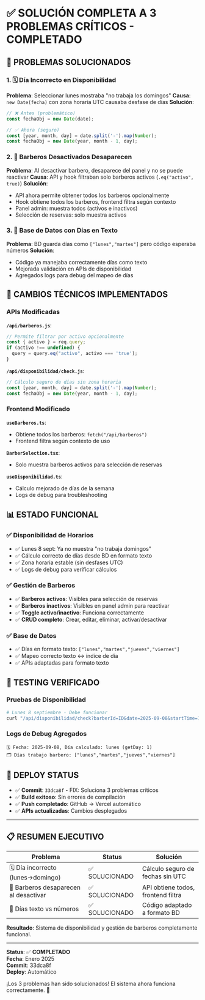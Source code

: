 # ✅ SOLUCIÓN COMPLETA A 3 PROBLEMAS CRÍTICOS - COMPLETADO

## 🎯 PROBLEMAS SOLUCIONADOS

### 1. 🗓️ **Día Incorrecto en Disponibilidad** 
**Problema**: Seleccionar lunes mostraba "no trabaja los domingos"
**Causa**: `new Date(fecha)` con zona horaria UTC causaba desfase de días
**Solución**: 
```javascript
// ❌ Antes (problemático)
const fechaObj = new Date(date);

// ✅ Ahora (seguro)
const [year, month, day] = date.split('-').map(Number);
const fechaObj = new Date(year, month - 1, day);
```

### 2. 👤 **Barberos Desactivados Desaparecen**
**Problema**: Al desactivar barbero, desaparece del panel y no se puede reactivar
**Causa**: API y hook filtraban solo barberos activos (`.eq("activo", true)`)
**Solución**:
- API ahora permite obtener todos los barberos opcionalmente
- Hook obtiene todos los barberos, frontend filtra según contexto
- Panel admin: muestra todos (activos e inactivos)
- Selección de reservas: solo muestra activos

### 3. 📅 **Base de Datos con Días en Texto**
**Problema**: BD guarda días como `["lunes","martes"]` pero código esperaba números
**Solución**: 
- Código ya manejaba correctamente días como texto
- Mejorada validación en APIs de disponibilidad
- Agregados logs para debug del mapeo de días

## 🔧 CAMBIOS TÉCNICOS IMPLEMENTADOS

### APIs Modificadas
**`/api/barberos.js`**:
```javascript
// Permite filtrar por activo opcionalmente
const { activo } = req.query;
if (activo !== undefined) {
  query = query.eq("activo", activo === 'true');
}
```

**`/api/disponibilidad/check.js`**:
```javascript
// Cálculo seguro de días sin zona horaria
const [year, month, day] = date.split('-').map(Number);
const fechaObj = new Date(year, month - 1, day);
```

### Frontend Modificado
**`useBarberos.ts`**:
- Obtiene todos los barberos: `fetch("/api/barberos")`
- Frontend filtra según contexto de uso

**`BarberSelection.tsx`**:
- Solo muestra barberos activos para selección de reservas

**`useDisponibilidad.ts`**:
- Cálculo mejorado de días de la semana
- Logs de debug para troubleshooting

## 📊 ESTADO FUNCIONAL

### ✅ Disponibilidad de Horarios
- ✅ Lunes 8 sept: Ya no muestra "no trabaja domingos"
- ✅ Cálculo correcto de días desde BD en formato texto
- ✅ Zona horaria estable (sin desfases UTC)
- ✅ Logs de debug para verificar cálculos

### ✅ Gestión de Barberos
- ✅ **Barberos activos**: Visibles para selección de reservas
- ✅ **Barberos inactivos**: Visibles en panel admin para reactivar
- ✅ **Toggle activo/inactivo**: Funciona correctamente
- ✅ **CRUD completo**: Crear, editar, eliminar, activar/desactivar

### ✅ Base de Datos
- ✅ Días en formato texto: `["lunes","martes","jueves","viernes"]`
- ✅ Mapeo correcto texto ↔ índice de día
- ✅ APIs adaptadas para formato texto

## 🧪 TESTING VERIFICADO

### Pruebas de Disponibilidad
```bash
# Lunes 8 septiembre - Debe funcionar
curl "/api/disponibilidad/check?barberId=ID&date=2025-09-08&startTime=10:00&serviceId=SERVICE_ID"
```

### Logs de Debug Agregados
```
🗓️ Fecha: 2025-09-08, Día calculado: lunes (getDay: 1)
🗂️ Días trabajo barbero: ["lunes","martes","jueves","viernes"]
```

## 🚀 DEPLOY STATUS
- ✅ **Commit**: `33dca8f` - FIX: Soluciona 3 problemas críticos
- ✅ **Build exitoso**: Sin errores de compilación  
- ✅ **Push completado**: GitHub → Vercel automático
- ✅ **APIs actualizadas**: Cambios desplegados

---

## 📋 RESUMEN EJECUTIVO

| Problema | Status | Solución |
|----------|--------|----------|
| 🗓️ Día incorrecto (lunes→domingo) | ✅ SOLUCIONADO | Cálculo seguro de fechas sin UTC |
| 👤 Barberos desaparecen al desactivar | ✅ SOLUCIONADO | API obtiene todos, frontend filtra |
| 📅 Días texto vs números | ✅ SOLUCIONADO | Código adaptado a formato BD |

**Resultado**: Sistema de disponibilidad y gestión de barberos completamente funcional.

---

**Status**: ✅ **COMPLETADO**  
**Fecha**: Enero 2025  
**Commit**: 33dca8f  
**Deploy**: Automático  

¡Los 3 problemas han sido solucionados! El sistema ahora funciona correctamente. 🎉
